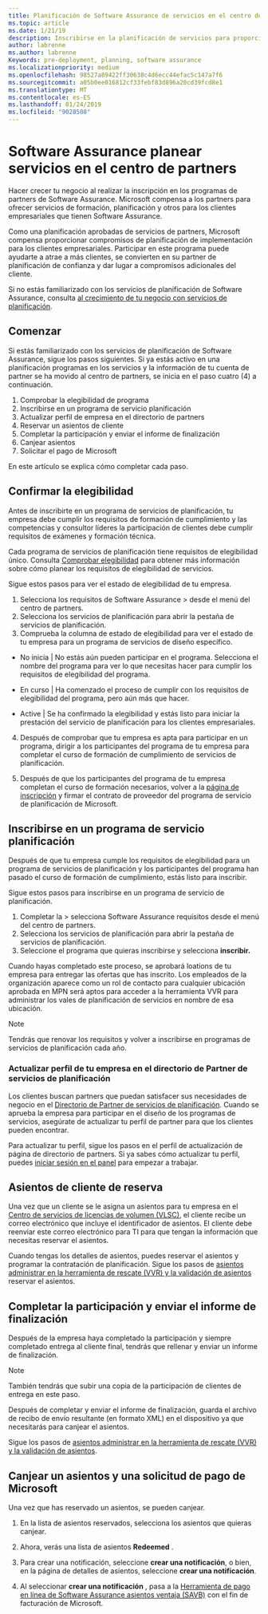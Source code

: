 ```yaml
---
title: Planificación de Software Assurance de servicios en el centro de partners | El centro de partners
ms.topic: article
ms.date: 1/21/19
description: Inscribirse en la planificación de servicios para proporcionar la planificación de implementación para los clientes empresariales
author: labrenne
ms.author: labrenne
Keywords: pre-deployment, planning, software assurance
ms.localizationpriority: medium
ms.openlocfilehash: 98527a89422ff30638c4d6ecc44efac5c147a7f6
ms.sourcegitcommit: a05b0ee016812cf33febf83d896a20cd39fcd8e1
ms.translationtype: MT
ms.contentlocale: es-ES
ms.lasthandoff: 01/24/2019
ms.locfileid: "9028508"
---
```

# <a name="software-assurance-planning-services-in-partner-center"></a>Software Assurance planear servicios en el centro de partners

Hacer crecer tu negocio al realizar la inscripción en los programas de partners de Software Assurance. Microsoft compensa a los partners para ofrecer servicios de formación, planificación y otros para los clientes empresariales que tienen Software Assurance.

Como una planificación aprobadas de servicios de partners, Microsoft compensa proporcionar compromisos de planificación de implementación para los clientes empresariales. Participar en este programa puede ayudarte a atrae a más clientes, se convierten en su partner de planificación de confianza y dar lugar a compromisos adicionales del cliente.

Si no estás familiarizado con los servicios de planificación de Software Assurance, consulta [al crecimiento de tu negocio con servicios de planificación](https://planningservices.partners.extranet.microsoft.com/en/Pages/default.aspx).


## <a name="get-started"></a>Comenzar

Si estás familiarizado con los servicios de planificación de Software Assurance, sigue los pasos siguientes. Si ya estás activo en una planificación programas en los servicios y la información de tu cuenta de partner se ha movido al centro de partners, se inicia en el paso cuatro (4) a continuación. 

1. Comprobar la elegibilidad de programa 
2. Inscribirse en un programa de servicio planificación
3. Actualizar perfil de empresa en el directorio de partners
4. Reservar un asientos de cliente 
5. Completar la participación y enviar el informe de finalización
6. Canjear asientos 
7. Solicitar el pago de Microsoft

En este artículo se explica cómo completar cada paso.

## <a name="confirm-eligibility"></a>Confirmar la elegibilidad

Antes de inscribirte en un programa de servicios de planificación, tu empresa debe cumplir los requisitos de formación de cumplimiento y las competencias y consultor líderes la participación de clientes debe cumplir requisitos de exámenes y formación técnica. 

Cada programa de servicios de planificación tiene requisitos de elegibilidad único. Consulta [Comprobar elegibilidad](https://planningservices.partners.extranet.microsoft.com/en/Pages/partnereligibilityrequirements.aspx) para obtener más información sobre cómo planear los requisitos de elegibilidad de servicios.

Sigue estos pasos para ver el estado de elegibilidad de tu empresa.

1. Selecciona los requisitos de Software Assurance > desde el menú del centro de partners. 
2. Selecciona los servicios de planificación para abrir la pestaña de servicios de planificación.
3. Comprueba la columna de estado de elegibilidad para ver el estado de tu empresa para un programa de servicios de diseño específico. 

- No inicia | No estás aún pueden participar en el programa. Selecciona el nombre del programa para ver lo que necesitas hacer para cumplir los requisitos de elegibilidad del programa.

- En curso | Ha comenzado el proceso de cumplir con los requisitos de elegibilidad del programa, pero aún más que hacer.

- Active | Se ha confirmado la elegibilidad y estás listo para iniciar la prestación del servicio de planificación para los clientes empresariales. 

4. Después de comprobar que tu empresa es apta para participar en un programa, dirigir a los participantes del programa de tu empresa para completar el curso de formación de cumplimiento de servicios de planificación. 

5. Después de que los participantes del programa de tu empresa completan el curso de formación necesarios, volver a la [página de inscripción](https://planningservices.partners.extranet.microsoft.com/en/Pages/GetRegistered.aspx) y firmar el contrato de proveedor del programa de servicio de planificación de Microsoft. 

## <a name="enroll-in-a-planning-service-program"></a>Inscribirse en un programa de servicio planificación

Después de que tu empresa cumple los requisitos de elegibilidad para un programa de servicios de planificación y los participantes del programa han pasado el curso de formación de cumplimiento, estás listo para inscribir. 

Sigue estos pasos para inscribirse en un programa de servicio de planificación.

1. Completar la > selecciona Software Assurance requisitos desde el menú del centro de partners. 
2. Selecciona los servicios de planificación para abrir la pestaña de servicios de planificación.
3. Seleccione el programa que quieras inscribirse y selecciona **inscribir.**

Cuando hayas completado este proceso, se aprobará loations de tu empresa para entregar las ofertas que has inscrito. Los empleados de la organización aparece como un rol de contacto para cualquier ubicación aprobada en MPN será aptos para acceder a la herramienta VVR para administrar los vales de planificación de servicios en nombre de esa ubicación. 
>[!Note]
> Tendrás que renovar los requisitos y volver a inscribirse en programas de servicios de planificación cada año.

### <a name="update-your-companys-profile-in-the-planning-services-partner-directory"></a>Actualizar perfil de tu empresa en el directorio de Partner de servicios de planificación 

Los clientes buscan partners que puedan satisfacer sus necesidades de negocio en el [Directorio de Partner de servicios de planificación](https://directory.partners.extranet.microsoft.com/psbproviders/). Cuando se aprueba la empresa para participar en el diseño de los programas de servicios, asegúrate de actualizar tu perfil de partner para que los clientes pueden encontrar. 

Para actualizar tu perfil, sigue los pasos en el perfil de actualización de página de directorio de partners. Si ya sabes cómo actualizar tu perfil, puedes [iniciar sesión en el panel](https://planningservices.partners.extranet.microsoft.com/en/Pages/dashboard.aspx) para empezar a trabajar.  

## <a name="reserve-customer-voucher"></a>Asientos de cliente de reserva

Una vez que un cliente se le asigna un asientos para tu empresa en el [Centro de servicios de licencias de volumen (VLSC)](https://www.microsoft.com/Licensing/servicecenter/default.aspx), el cliente recibe un correo electrónico que incluye el identificador de asientos. El cliente debe reenviar este correo electrónico para TI para que tengan la información que necesitas reservar el asientos. 

Cuando tengas los detalles de asientos, puedes reservar el asientos y programar la contratación de planificación. Sigue los pasos de [asientos administrar en la herramienta de rescate (VVR) y la validación de asientos](voucher-validation-tool.md) reservar el asientos.  

## <a name="complete-the-engagement-and-submit-completion-report"></a>Completar la participación y enviar el informe de finalización

Después de la empresa haya completado la participación y siempre completado entrega al cliente final, tendrás que rellenar y enviar un informe de finalización.

>[!NOTE]
> También tendrás que subir una copia de la participación de clientes de entrega en este paso. 

Después de completar y enviar el informe de finalización, guarda el archivo de recibo de envío resultante (en formato XML) en el dispositivo ya que necesitarás para canjear el asientos.

Sigue los pasos de [asientos administrar en la herramienta de rescate (VVR) y la validación de asientos](voucher-validation-tool.md).

## <a name="redeem-a-voucher-and-request-payment-from-microsoft"></a>Canjear un asientos y una solicitud de pago de Microsoft

Una vez que has reservado un asientos, se pueden canjear. 

1. En la lista de asientos reservados, selecciona los asientos que quieras canjear. 
2. Ahora, verás una lista de asientos **Redeemed** .

4. Para crear una notificación, seleccione **crear una notificación**, o bien, en la página de detalles de asientos, seleccione **crear una notificación**.

5. Al seleccionar **crear una notificación** , pasa a la [Herramienta de pago en línea de Software Assurance asientos ventaja (SAVB)](https://planningservices.partners.extranet.microsoft.com/en/Pages/getpaid.aspx) con el fin de facturación de Microsoft.